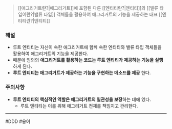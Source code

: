 > [[애그리거트란?|애그리거트]]에 포함된 다른 [[엔티티란?|엔티티]]와 [[밸류 타입이란?|밸류 타입]] 객체들을 활용하여 애그리거트의 기능을 제공하는 대표 [[엔티티란?|엔티티]]
### 해설
- 루트 엔티티는 자신이 속한 애그리거트에 함께 속한 엔티티와 밸류 타입 객체들을 활용하여 애그리거트의 기능을 제공한다.
- 때문에 임의의 **애그리거트를 활용하는 코드는 루트 엔티티가 제공하는 기능을 실행**하게 된다.
- **루트 엔티티는 애그리거트가 제공하는 기능을 구현하는 메소드를 제공** 한다.
### 주의사항
- **루트 엔티티의 핵심적인 역할은 애그리거트의 일관성을 보장**하는 데에 있다.
	- 루트 엔티티는 이를 위해 애그리거트 전체를 책임지고 관리한다.
---
#DDD #용어 